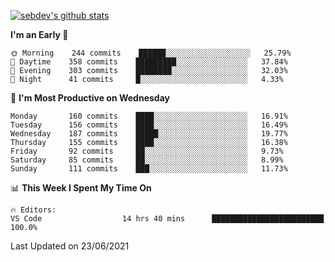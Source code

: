 [![sebdev's github stats](https://github-readme-stats.vercel.app/api?username=sebdeveloper6952&theme=vue-dark)](https://github.com/anuraghazra/github-readme-stats)
<!--START_SECTION:waka-->
**I'm an Early 🐤** 

```text
🌞 Morning    244 commits    ██████░░░░░░░░░░░░░░░░░░░   25.79% 
🌆 Daytime    358 commits    █████████░░░░░░░░░░░░░░░░   37.84% 
🌃 Evening    303 commits    ████████░░░░░░░░░░░░░░░░░   32.03% 
🌙 Night      41 commits     █░░░░░░░░░░░░░░░░░░░░░░░░   4.33%

```
📅 **I'm Most Productive on Wednesday** 

```text
Monday       160 commits    ████░░░░░░░░░░░░░░░░░░░░░   16.91% 
Tuesday      156 commits    ████░░░░░░░░░░░░░░░░░░░░░   16.49% 
Wednesday    187 commits    █████░░░░░░░░░░░░░░░░░░░░   19.77% 
Thursday     155 commits    ████░░░░░░░░░░░░░░░░░░░░░   16.38% 
Friday       92 commits     ██░░░░░░░░░░░░░░░░░░░░░░░   9.73% 
Saturday     85 commits     ██░░░░░░░░░░░░░░░░░░░░░░░   8.99% 
Sunday       111 commits    ███░░░░░░░░░░░░░░░░░░░░░░   11.73%

```


📊 **This Week I Spent My Time On** 

```text
🔥 Editors: 
VS Code                  14 hrs 40 mins      █████████████████████████   100.0%

```


 Last Updated on 23/06/2021
<!--END_SECTION:waka-->
